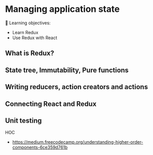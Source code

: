 # Managing application state

📌 Learning objectives:

- Learn Redux
- Use Redux with React


## What is Redux?


## State tree, Immutability, Pure functions


## Writing reducers, action creators and actions


## Connecting React and Redux


## Unit testing

HOC

- https://medium.freecodecamp.org/understanding-higher-order-components-6ce359d761b
